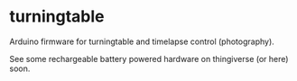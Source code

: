 turningtable
============

Arduino firmware for turningtable and timelapse control (photography).

See some rechargeable battery powered hardware on thingiverse (or here) soon.
